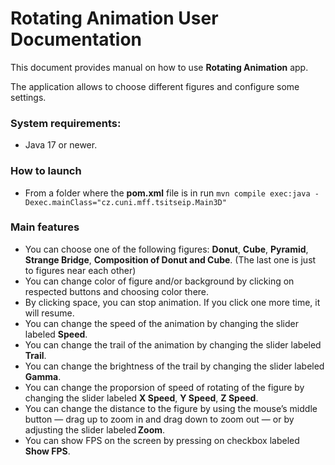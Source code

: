 # Rotating Animation User Documentation

This document provides manual on how to use **Rotating Animation** app.

The application allows to choose different figures and configure some settings.

### System requirements:

- Java 17 or newer.

### How to launch

- From a folder where the **pom.xml** file is in run `mvn compile exec:java -Dexec.mainClass="cz.cuni.mff.tsitseip.Main3D"`

### Main features

- You can choose one of the following figures: **Donut**, **Cube**, **Pyramid**, **Strange Bridge**, **Composition of Donut and Cube**. (The last one is just to figures near each other)
- You can change color of figure and/or background by clicking on respected buttons and choosing color there.
- By clicking space, you can stop animation. If you click one more time, it will resume.
- You can change the speed of the animation by changing the slider labeled **Speed**.
- You can change the trail of the animation by changing the slider labeled **Trail**.
- You can change the brightness of the trail by changing the slider labeled **Gamma**.
- You can change the proporsion of speed of rotating of the figure by changing the slider labeled **X Speed**, **Y Speed**, **Z Speed**.
- You can change the distance to the figure by using the mouse’s middle button — drag up to zoom in and drag down to zoom out — or by adjusting the slider labeled **Zoom**.
- You can show FPS on the screen by pressing on checkbox labeled **Show FPS**.

